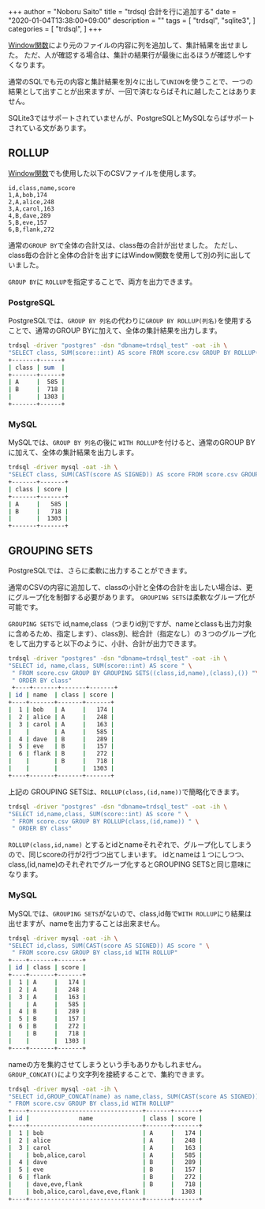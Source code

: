 +++
author = "Noboru Saito"
title = "trdsql 合計を行に追加する"
date = "2020-01-04T13:38:00+09:00"
description = ""
tags = [
    "trdsql",
    "sqlite3",
]
categories = [
    "trdsql",
]
+++

[Window関数](/blob/19_window)により元のファイルの内容に列を追加して、集計結果を出せました。
ただ、人が確認する場合は、集計の結果行が最後に出るほうが確認しやすくなります。

通常のSQLでも元の内容と集計結果を別々に出して`UNION`を使うことで、一つの結果として出すことが出来ますが、一回で済むならばそれに越したことはありません。

SQLite3ではサポートされていませんが、PostgreSQLとMySQLならばサポートされている文があります。

## ROLLUP

[Window関数](/blob/19_window)でも使用した以下のCSVファイルを使用します。

```score.csv
id,class,name,score
1,A,bob,174
2,A,alice,248
3,A,carol,163
4,B,dave,289
5,B,eve,157
6,B,flank,272
```

通常の`GROUP BY`で全体の合計又は、class毎の合計が出せました。
ただし、class毎の合計と全体の合計を出すにはWindow関数を使用して別の列に出していました。

`GROUP BY`に `ROLLUP`を指定することで、両方を出力できます。

### PostgreSQL

PostgreSQLでは、`GROUP BY 列名`の代わりに`GROUP BY ROLLUP(列名)`を使用することで、通常のGROUP BYに加えて、全体の集計結果を出力します。

```sh
trdsql -driver "postgres" -dsn "dbname=trdsql_test" -oat -ih \
"SELECT class, SUM(score::int) AS score FROM score.csv GROUP BY ROLLUP(class) ORDER BY class"
+-------+------+
| class | sum  |
+-------+------+
| A     |  585 |
| B     |  718 |
|       | 1303 |
+-------+------+
```

### MySQL

MySQLでは、`GROUP BY 列名`の後に `WITH ROLLUP`を付けると、通常のGROUP BYに加えて、全体の集計結果を出力します。

```sh
trdsql -driver mysql -oat -ih \
"SELECT class, SUM(CAST(score AS SIGNED)) AS score FROM score.csv GROUP BY class WITH ROLLUP "
+-------+-------+
| class | score |
+-------+-------+
| A     |   585 |
| B     |   718 |
|       |  1303 |
+-------+-------+
```

## GROUPING SETS

PostgreSQLでは、さらに柔軟に出力することができます。

通常のCSVの内容に追加して、classの小計と全体の合計を出したい場合は、更にグループ化を制御する必要があります。
`GROUPING SETS`は柔軟なグループ化が可能です。

`GROUPING SETS`で id,name,class（つまりid別ですが、nameとclassも出力対象に含めるため、指定します）、class別、総合計（指定なし）の３つのグループ化をして出力すると以下のように、小計、合計が出力できます。

```sh
trdsql -driver "postgres" -dsn "dbname=trdsql_test" -oat -ih \
"SELECT id, name,class, SUM(score::int) AS score " \
 " FROM score.csv GROUP BY GROUPING SETS((class,id,name),(class),()) "\
 " ORDER BY class"
 +----+-------+-------+-------+
| id | name  | class | score |
+----+-------+-------+-------+
|  1 | bob   | A     |   174 |
|  2 | alice | A     |   248 |
|  3 | carol | A     |   163 |
|    |       | A     |   585 |
|  4 | dave  | B     |   289 |
|  5 | eve   | B     |   157 |
|  6 | flank | B     |   272 |
|    |       | B     |   718 |
|    |       |       |  1303 |
+----+-------+-------+-------+
```

上記の GROUPING SETSは、`ROLLUP(class,(id,name))`で簡略化できます。

```sh
trdsql -driver "postgres" -dsn "dbname=trdsql_test" -oat -ih \
"SELECT id,name,class, SUM(score::int) AS score " \
 " FROM score.csv GROUP BY ROLLUP(class,(id,name)) " \
 " ORDER BY class"
```

`ROLLUP(class,id,name)` とするとidとnameそれぞれで、グループ化してしまうので、同じscoreの行が2行づつ出てしまいます。
idとnameは１つにしつつ、class,(id,name)のそれぞれでグループ化するとGROUPING SETSと同じ意味になります。

### MySQL

MySQLでは、`GROUPING SETS`がないので、class,id毎で`WITH ROLLUP`にり結果は出せますが、nameを出力することは出来ません。

```sh
trdsql -driver mysql -oat -ih \
"SELECT id,class, SUM(CAST(score AS SIGNED)) AS score " \
 " FROM score.csv GROUP BY class,id WITH ROLLUP"
+----+-------+-------+
| id | class | score |
+----+-------+-------+
|  1 | A     |   174 |
|  2 | A     |   248 |
|  3 | A     |   163 |
|    | A     |   585 |
|  4 | B     |   289 |
|  5 | B     |   157 |
|  6 | B     |   272 |
|    | B     |   718 |
|    |       |  1303 |
+----+-------+-------+
```

nameの方を集約させてしまうという手もありかもしれません。
`GROUP_CONCAT()`により文字列を接続することで、集約できます。

```sh
trdsql -driver mysql -oat -ih \
"SELECT id,GROUP_CONCAT(name) as name,class, SUM(CAST(score AS SIGNED)) AS score " \
" FROM score.csv GROUP BY class,id WITH ROLLUP"
+----+--------------------------------+-------+-------+
| id |              name              | class | score |
+----+--------------------------------+-------+-------+
|  1 | bob                            | A     |   174 |
|  2 | alice                          | A     |   248 |
|  3 | carol                          | A     |   163 |
|    | bob,alice,carol                | A     |   585 |
|  4 | dave                           | B     |   289 |
|  5 | eve                            | B     |   157 |
|  6 | flank                          | B     |   272 |
|    | dave,eve,flank                 | B     |   718 |
|    | bob,alice,carol,dave,eve,flank |       |  1303 |
+----+--------------------------------+-------+-------+
